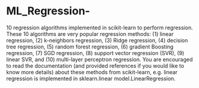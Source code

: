 # ML_Regression-
10 regression algorithms implemented in scikit-learn to perform regression. These 10 algorithms are very popular regression methods: (1) linear regression, (2) k-neighbors regression, (3) Ridge regression, (4) decision tree regression, (5) random forest regression, (6) gradient Boosting regression, (7) SGD regression, (8) support vector regression (SVR), (9) linear SVR, and (10) multi-layer perceptron regression. You are encouraged to read the documentation (and provided references if you would like to know more details) about these methods from scikit-learn, e.g. linear regression is implemented in sklearn.linear model.LinearRegression.
